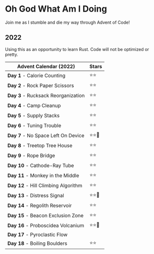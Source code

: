 # Oh God What Am I Doing
Join me as I stumble and die my way through Advent of Code!

## 2022
Using this as an opportunity to learn Rust. Code will not be optimized or pretty.

| Advent Calendar (2022) | Stars |
|-|-|
| **Day 1** - Calorie Counting  | :star::star: |
| **Day 2** - Rock Paper Scissors  | :star::star: | 
| **Day 3** - Rucksack Reorganization | :star::star: |
| **Day 4** - Camp Cleanup | :star::star: |
| **Day 5** - Supply Stacks | :star::star: |
| **Day 6** - Tuning Trouble | :star::star: |
| **Day 7** - No Space Left On Device | :star::star::horse: |
| **Day 8** - Treetop Tree House | :star::star: |
| **Day 9** - Rope Bridge | :star::star: |
| **Day 10** - Cathode-Ray Tube | :star::star: |
| **Day 11** - Monkey in the Middle | :star::star: |
| **Day 12** - Hill Climbing Algorithm | :star::star: |
| **Day 13** - Distress Signal | :star::star::horse: |
| **Day 14** - Regolith Reservoir | :star::star: |
| **Day 15** - Beacon Exclusion Zone | :star::star: |
| **Day 16** - Proboscidea Volcanium | :star::star::horse: |
| **Day 17** - Pyroclastic Flow | |
| **Day 18** - Boiling Boulders | :star::star: |